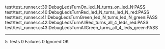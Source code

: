 test/test_runner.c:39:DebugLedsTurnOn_led_N_turns_on_led_N:PASS
test/test_runner.c:40:DebugLedsTurnRed_led_N_turns_led_N_red:PASS
test/test_runner.c:41:DebugLedsTurnGreen_led_N_turns_led_N_green:PASS
test/test_runner.c:42:DebugLedsTurnAllRed_turns_all_4_leds_red:PASS
test/test_runner.c:43:DebugLedsTurnAllGreen_turns_all_4_leds_green:PASS

-----------------------
5 Tests 0 Failures 0 Ignored 
OK
